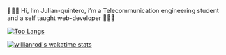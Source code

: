 👋👋👋 Hi, I’m Julian-quintero, i’m a Telecommunication engineering student and a self taught web-developer 📡📡📡

[![Top Langs](https://github-readme-stats.vercel.app/api/top-langs/?username=Julian-quintero&hide=jupyter%20notebook&layout=compact)](https://github.com/anuraghazra/github-readme-stats)

[![willianrod's wakatime stats](https://github-readme-stats.vercel.app/api/wakatime?username=JulianQuintero)](https://github.com/anuraghazra/github-readme-stats)



